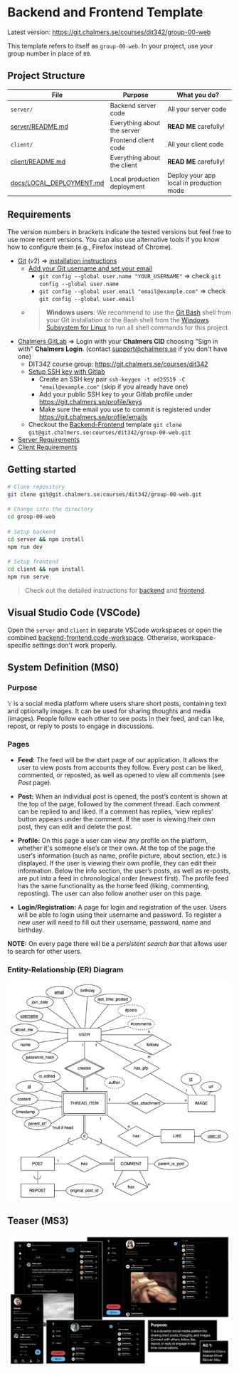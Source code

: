 # Backend and Frontend Template

Latest version: https://git.chalmers.se/courses/dit342/group-00-web

This template refers to itself as `group-00-web`. In your project, use your group number in place of `00`.

## Project Structure

| File        | Purpose           | What you do?  |
| ------------- | ------------- | ----- |
| `server/` | Backend server code | All your server code |
| [server/README.md](server/README.md) | Everything about the server | **READ ME** carefully! |
| `client/` | Frontend client code | All your client code |
| [client/README.md](client/README.md) | Everything about the client | **READ ME** carefully! |
| [docs/LOCAL_DEPLOYMENT.md](docs/LOCAL_DEPLOYMENT.md) | Local production deployment | Deploy your app local in production mode |

## Requirements

The version numbers in brackets indicate the tested versions but feel free to use more recent versions.
You can also use alternative tools if you know how to configure them (e.g., Firefox instead of Chrome).

* [Git](https://git-scm.com/) (v2) => [installation instructions](https://www.atlassian.com/git/tutorials/install-git)
  * [Add your Git username and set your email](https://docs.gitlab.com/ce/gitlab-basics/start-using-git.html#add-your-git-username-and-set-your-email)
    * `git config --global user.name "YOUR_USERNAME"` => check `git config --global user.name`
    * `git config --global user.email "email@example.com"` => check `git config --global user.email`
  * > **Windows users**: We recommend to use the [Git Bash](https://www.atlassian.com/git/tutorials/git-bash) shell from your Git installation or the Bash shell from the [Windows Subsystem for Linux](https://docs.microsoft.com/en-us/windows/wsl/install-win10) to run all shell commands for this project.
* [Chalmers GitLab](https://git.chalmers.se/) => Login with your **Chalmers CID** choosing "Sign in with" **Chalmers Login**. (contact [support@chalmers.se](mailto:support@chalmers.se) if you don't have one)
  * DIT342 course group: https://git.chalmers.se/courses/dit342
  * [Setup SSH key with Gitlab](https://docs.gitlab.com/ee/ssh/)
    * Create an SSH key pair `ssh-keygen -t ed25519 -C "email@example.com"` (skip if you already have one)
    * Add your public SSH key to your Gitlab profile under https://git.chalmers.se/profile/keys
    * Make sure the email you use to commit is registered under https://git.chalmers.se/profile/emails
  * Checkout the [Backend-Frontend](https://git.chalmers.se/courses/dit342/group-00-web) template `git clone git@git.chalmers.se:courses/dit342/group-00-web.git`
* [Server Requirements](./server/README.md#Requirements)
* [Client Requirements](./client/README.md#Requirements)

## Getting started

```bash
# Clone repository
git clone git@git.chalmers.se:courses/dit342/group-00-web.git

# Change into the directory
cd group-00-web

# Setup backend
cd server && npm install
npm run dev

# Setup frontend
cd client && npm install
npm run serve
```

> Check out the detailed instructions for [backend](./server/README.md) and [frontend](./client/README.md).

## Visual Studio Code (VSCode)

Open the `server` and `client` in separate VSCode workspaces or open the combined [backend-frontend.code-workspace](./backend-frontend.code-workspace). Otherwise, workspace-specific settings don't work properly.

## System Definition (MS0)

### Purpose

𝕐 is a social media platform where users share short posts, containing text and optionally images. It can be used for sharing thoughts and media (images). People follow each other to see posts in their feed, and can like, repost, or reply to posts to engage in discussions.

### Pages

* **Feed:** The feed will be the start page of our application. It allows the user to view posts from accounts they follow. Every post can be liked, commented, or reposted, as well as opened to view all comments (see *Post* page). 

* **Post:** When an individual post is opened, the post’s content is shown at the top of the page, followed by the comment thread. Each comment can be replied to and liked. If a comment has replies, ‘view replies’ button appears under the comment. If the user is viewing their own post, they can edit and delete the post.

* **Profile:** On this page a user can view any profile on the platform, whether it's someone else’s or their own. At the top of the page the user’s information (such as name, profile picture, about section, etc.) is displayed. If the user is viewing their own profile, they can edit their information. Below the info section, the user’s posts, as well as re-posts, are put into a feed in chronological order (newest first). The profile feed has the same functionality as the home feed (liking, commenting, reposting). The user can also follow another user on this page.

* **Login/Registration:** A page for login and registration of the user. Users will be able to login using their username and password. To register a new user will need to fill out their username, password, name and birthday.

**NOTE:** On every page there will be a *persistent search bar* that allows user to search for other users.


### Entity-Relationship (ER) Diagram

![ER Diagram](./images/er_diagram.png)

## Teaser (MS3)

![Teaser](./images/teaser.png)
